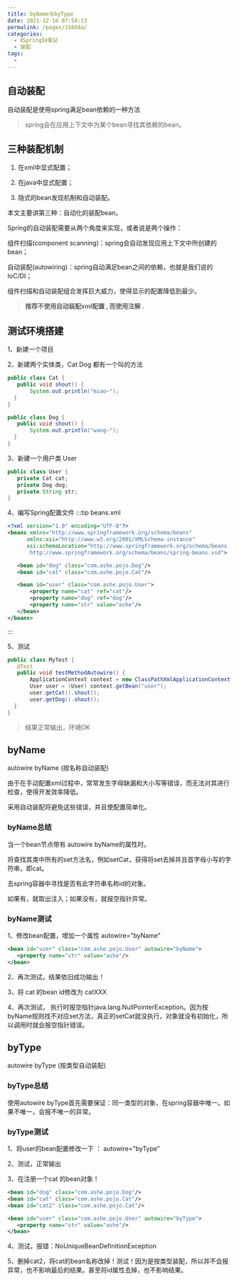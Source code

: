 ```yaml
---
title: byName与byType
date: 2021-12-16 07:54:13
permalink: /pages/15668a/
categories:
  - 《Spring5》笔记
  - 装配
tags:
  - 
---
```

## 自动装配

自动装配是使用spring满足bean依赖的一种方法

> spring会在应用上下文中为某个bean寻找其依赖的bean。

## 三种装配机制

1. 在xml中显式配置；

2. 在java中显式配置；

3. 隐式的bean发现机制和自动装配。

本文主要讲第三种：自动化的装配bean。

Spring的自动装配需要从两个角度来实现，或者说是两个操作：

组件扫描(component scanning)：spring会自动发现应用上下文中所创建的bean；

自动装配(autowiring)：spring自动满足bean之间的依赖，也就是我们说的IoC/DI；

组件扫描和自动装配组合发挥巨大威力，使得显示的配置降低到最少。

> **推荐不使用自动装配xml配置 , 而使用注解 .**

## 测试环境搭建
1、新建一个项目

2、新建两个实体类，Cat   Dog  都有一个叫的方法

```java
public class Cat {
   public void shout() {
       System.out.println("miao~");
  }
}

public class Dog {
   public void shout() {
       System.out.println("wang~");
  }
}
```

3、新建一个用户类 User

```java
public class User {
   private Cat cat;
   private Dog dog;
   private String str;
}
```

4、编写Spring配置文件
:::tip beans.xml
``` xml
<?xml version="1.0" encoding="UTF-8"?>
<beans xmlns="http://www.springframework.org/schema/beans"
      xmlns:xsi="http://www.w3.org/2001/XMLSchema-instance"
      xsi:schemaLocation="http://www.springframework.org/schema/beans
       http://www.springframework.org/schema/beans/spring-beans.xsd">

   <bean id="dog" class="com.ashe.pojo.Dog"/>
   <bean id="cat" class="com.ashe.pojo.Cat"/>

   <bean id="user" class="com.ashe.pojo.User">
       <property name="cat" ref="cat"/>
       <property name="dog" ref="dog"/>
       <property name="str" value="ashe"/>
   </bean>
</beans>
```
:::

5、测试
```java
public class MyTest {
   @Test
   public void testMethodAutowire() {
       ApplicationContext context = new ClassPathXmlApplicationContext("beans.xml");
       User user = (User) context.getBean("user");
       user.getCat().shout();
       user.getDog().shout();
  }
}
```
> 结果正常输出，环境OK

## byName

autowire byName (按名称自动装配)

由于在手动配置xml过程中，常常发生字母缺漏和大小写等错误，而无法对其进行检查，使得开发效率降低。

采用自动装配将避免这些错误，并且使配置简单化。

### byName总结

当一个bean节点带有 autowire byName的属性时。

将查找其类中所有的set方法名，例如setCat，获得将set去掉并且首字母小写的字符串，即cat。

去spring容器中寻找是否有此字符串名称id的对象。

如果有，就取出注入；如果没有，就报空指针异常。

### byName测试

1、修改bean配置，增加一个属性  autowire="byName"

```xml
<bean id="user" class="com.ashe.pojo.User" autowire="byName">
   <property name="str" value="ashe"/>
</bean>
```
2、再次测试，结果依旧成功输出！

3、将 cat 的bean id修改为 catXXX

4、再次测试， 执行时报空指针java.lang.NullPointerException。因为按byName规则找不对应set方法，真正的setCat就没执行，对象就没有初始化，所以调用时就会报空指针错误。

## byType

autowire byType (按类型自动装配)

### byType总结

使用autowire byType首先需要保证：同一类型的对象，在spring容器中唯一。如果不唯一，会报不唯一的异常。

### byType测试

1、将user的bean配置修改一下 ： autowire="byType"

2、测试，正常输出

3、在注册一个cat 的bean对象！

```xml
<bean id="dog" class="com.ashe.pojo.Dog"/>
<bean id="cat" class="com.ashe.pojo.Cat"/>
<bean id="cat2" class="com.ashe.pojo.Cat"/>

<bean id="user" class="com.ashe.pojo.User" autowire="byType">
   <property name="str" value="ashe"/>
</bean>
```
4、测试，报错：NoUniqueBeanDefinitionException

5、删掉cat2，将cat的bean名称改掉！测试！因为是按类型装配，所以并不会报异常，也不影响最后的结果。甚至将id属性去掉，也不影响结果。

